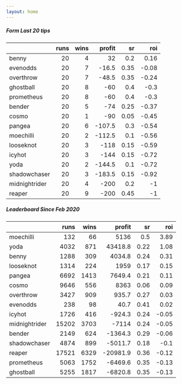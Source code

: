 ```yaml
---   
layout: home   
---   
```



##### Form Last 20 tips   

|               |   runs |   wins |   profit |   sr |   roi |
|:--------------|-------:|-------:|---------:|-----:|------:|
| benny         |     20 |      4 |     32   | 0.2  |  0.16 |
| evenodds      |     20 |      7 |    -16.5 | 0.35 | -0.08 |
| overthrow     |     20 |      7 |    -48.5 | 0.35 | -0.24 |
| ghostball     |     20 |      8 |    -60   | 0.4  | -0.3  |
| prometheus    |     20 |      8 |    -60   | 0.4  | -0.3  |
| bender        |     20 |      5 |    -74   | 0.25 | -0.37 |
| cosmo         |     20 |      1 |    -90   | 0.05 | -0.45 |
| pangea        |     20 |      6 |   -107.5 | 0.3  | -0.54 |
| moechilli     |     20 |      2 |   -112.5 | 0.1  | -0.56 |
| looseknot     |     20 |      3 |   -118   | 0.15 | -0.59 |
| icyhot        |     20 |      3 |   -144   | 0.15 | -0.72 |
| yoda          |     20 |      2 |   -144.5 | 0.1  | -0.72 |
| shadowchaser  |     20 |      3 |   -183.5 | 0.15 | -0.92 |
| midnightrider |     20 |      4 |   -200   | 0.2  | -1    |
| reaper        |     20 |      9 |   -200   | 0.45 | -1    |

##### Leaderboard Since Feb 2020   

|               |   runs |   wins |   profit |   sr |   roi |
|:--------------|-------:|-------:|---------:|-----:|------:|
| moechilli     |    132 |     66 |   5136   | 0.5  |  3.89 |
| yoda          |   4032 |    871 |  43418.8 | 0.22 |  1.08 |
| benny         |   1288 |    309 |   4034.8 | 0.24 |  0.31 |
| looseknot     |   1314 |    224 |   1959   | 0.17 |  0.15 |
| pangea        |   6692 |   1413 |   7649.4 | 0.21 |  0.11 |
| cosmo         |   9646 |    556 |   8363   | 0.06 |  0.09 |
| overthrow     |   3427 |    909 |    935.7 | 0.27 |  0.03 |
| evenodds      |    238 |     98 |     40.7 | 0.41 |  0.02 |
| icyhot        |   1726 |    416 |   -924.3 | 0.24 | -0.05 |
| midnightrider |  15202 |   3703 |  -7114   | 0.24 | -0.05 |
| bender        |   2149 |    624 |  -1364.3 | 0.29 | -0.06 |
| shadowchaser  |   4874 |    899 |  -5011.7 | 0.18 | -0.1  |
| reaper        |  17521 |   6329 | -20981.9 | 0.36 | -0.12 |
| prometheus    |   5063 |   1752 |  -6469.6 | 0.35 | -0.13 |
| ghostball     |   5255 |   1817 |  -6820.8 | 0.35 | -0.13 |